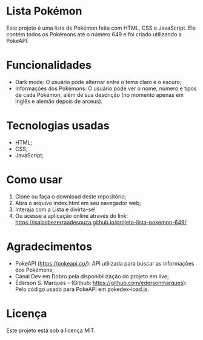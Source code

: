 # Lista Pokémon
Este projeto é uma lista de Pokémon feita com HTML, CSS e JavaScript. Ele contém todos os Pokémons até o número 649 e foi criado utilizando a PokeAPI.

# Funcionalidades
- Dark mode: O usuário pode alternar entre o tema claro e o escuro;
- Informações dos Pokémons: O usuário pode ver o nome, número e tipos de cada Pokémon, além de sua descrição (no momento apenas em inglês e alemão depois de arceus).

# Tecnologias usadas
- HTML;
- CSS;
- JavaScript;

# Como usar
1. Clone ou faça o download deste repositório;
2. Abra o arquivo index.html em seu navegador web;
3. Interaja com a Lista e divirta-se!
4. Ou acesse a aplicação online através do link: https://isaiasbezerraadesouza.github.io/projeto-lista-pokemon-649/

# Agradecimentos
- PokeAPI (https://pokeapi.co/): API utilizada para buscar as informações dos Pokémons;
- Canal Dev em Dobro pela disponibilização do projeto em live;
- Éderson S. Marques - (Github: https://github.com/edersonmarques): Pelo código usado para PokeAPI em pokedex-load.js.



# Licença
Este projeto está sob a licença MIT.
